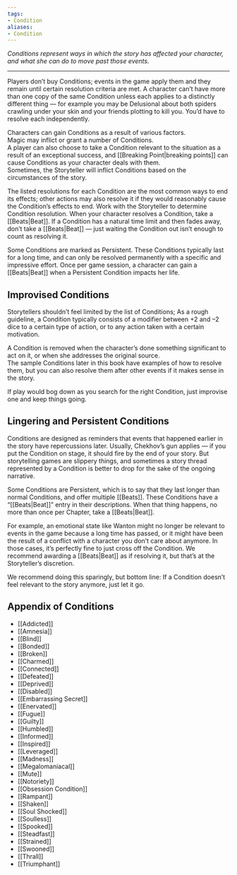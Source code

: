 ```yaml
---
tags:
- Condition
aliases:
- Condition
---
```


_Conditions represent ways in which the story has affected your character, and what she can do to move past those events._

---

Players don’t buy Conditions; events in the game apply them and they remain until certain resolution criteria are met. A character can’t have more than one copy of the same Condition unless each applies to a distinctly different thing — for example you may be Delusional about both spiders crawling under your skin and your friends plotting to kill you. You’d have to resolve each independently.

Characters can gain Conditions as a result of various factors.\
Magic may inflict or grant a number of Conditions.\
A player can also choose to take a Condition relevant to the situation as a result of an exceptional success, and [[Breaking Point|breaking points]] can cause Conditions as your character deals with them.\
Sometimes, the Storyteller will inflict Conditions based on the circumstances of the story.

The listed resolutions for each Condition are the most common ways to end its effects; other actions may also resolve it if they would reasonably cause the Condition’s effects to end. Work with the Storyteller to determine Condition resolution. When your character resolves a Condition, take a [[Beats|Beat]]. If a Condition has a natural time limit and then fades away, don’t take a [[Beats|Beat]] — just waiting the Condition out isn’t enough to count as resolving it.

Some Conditions are marked as Persistent. These Conditions typically last for a long time, and can only be resolved permanently with a specific and impressive effort. Once per game session, a character can gain a [[Beats|Beat]] when a Persistent Condition impacts her life.

## Improvised Conditions

Storytellers shouldn’t feel limited by the list of Conditions; As a rough guideline, a Condition typically consists of a modifier between +2 and –2 dice to a certain type of action, or to any action taken with a certain motivation.

A Condition is removed when the character’s done something significant to act on it, or when she addresses the original source.\
The sample Conditions later in this book have examples of how to resolve them, but you can also resolve them after other events if it makes sense in the story.

If play would bog down as you search for the right Condition, just improvise one and keep things going.

## Lingering and Persistent Conditions

Conditions are designed as reminders that events that happened earlier in the story have repercussions later. Usually, Chekhov’s gun applies — if you put the Condition on stage, it should fire by the end of your story. But storytelling games are slippery things, and sometimes a story thread represented by a Condition is better to drop for the sake of the ongoing narrative.

Some Conditions are Persistent, which is to say that they last longer than normal Conditions, and offer multiple [[Beats]]. These Conditions have a “[[Beats|Beat]]” entry in their descriptions. When that thing happens, no more than once per Chapter, take a [[Beats|Beat]].

For example, an emotional state like Wanton might no longer be relevant to events in the game because a long time has passed, or it might have been the result of a conflict with a character you don’t care about anymore. In those cases, it’s perfectly fine to just cross off the Condition. We recommend awarding a [[Beats|Beat]] as if resolving it, but that’s at the Storyteller’s discretion.

We recommend doing this sparingly, but bottom line: If a Condition doesn’t feel relevant to the story anymore, just let it go.

## Appendix of Conditions

- [[Addicted]]
- [[Amnesia]]
- [[Blind]]
- [[Bonded]]
- [[Broken]]
- [[Charmed]]
- [[Connected]]
- [[Defeated]]
- [[Deprived]]
- [[Disabled]]
- [[Embarrassing Secret]]
- [[Enervated]]
- [[Fugue]]
- [[Guilty]]
- [[Humbled]]
- [[Informed]]
- [[Inspired]]
- [[Leveraged]]
- [[Madness]]
- [[Megalomaniacal]]
- [[Mute]]
- [[Notoriety]]
- [[Obsession Condition]]
- [[Rampant]]
- [[Shaken]]
- [[Soul Shocked]]
- [[Soulless]]
- [[Spooked]]
- [[Steadfast]]
- [[Strained]]
- [[Swooned]]
- [[Thrall]]
- [[Triumphant]]
